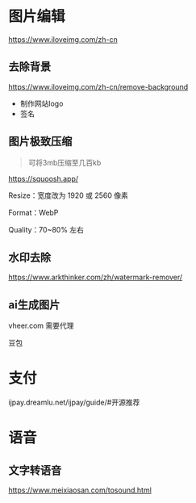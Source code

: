 # 图片编辑

https://www.iloveimg.com/zh-cn

## 去除背景

https://www.iloveimg.com/zh-cn/remove-background

* 制作网站logo
* 签名

## 图片极致压缩

> 可将3mb压缩至几百kb

https://squoosh.app/

Resize：宽度改为 1920 或 2560 像素

Format：WebP

Quality：70~80% 左右



## 水印去除

https://www.arkthinker.com/zh/watermark-remover/

## ai生成图片

vheer.com 需要代理

豆包

# 支付

ijpay.dreamlu.net/ijpay/guide/#开源推荐

# 语音

## 文字转语音

https://www.meixiaosan.com/tosound.html

